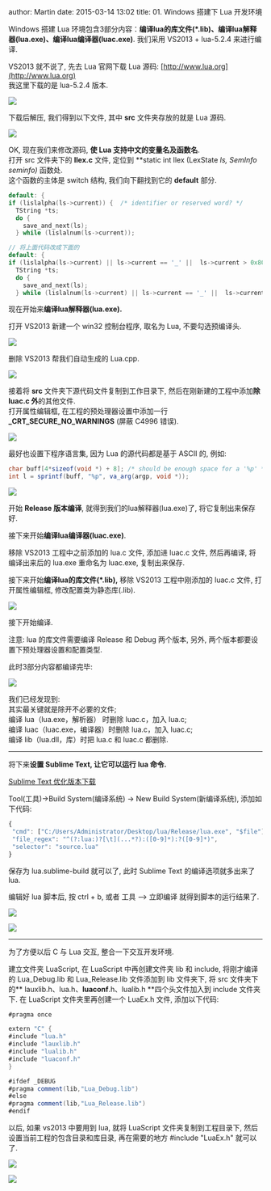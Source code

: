 author: Martin
date: 2015-03-14 13:02
title: 01. Windows 搭建下 Lua 开发环境

Windows 搭建 Lua 环境包含3部分内容：**编译lua的库文件(*.lib)、编译lua解释器(lua.exe)、编译lua编译器(luac.exe)**.
我们采用 VS2013 + lua-5.2.4 来进行编译.

VS2013 就不说了, 先去 Lua 官网下载 Lua 源码: [http://www.lua.org](http://www.lua.org)<br>
我这里下载的是 lua-5.2.4 版本.

![](http://i62.tinypic.com/1z1bmoo.jpg)

下载后解压, 我们得到以下文件, 其中 **src** 文件夹存放的就是 Lua 源码.

![](http://i57.tinypic.com/fxar8z.jpg)

OK, 现在我们来修改源码, **使 Lua 支持中文的变量名及函数名**.<br>
打开 src 文件夹下的 **llex.c** 文件, 定位到 **static int llex (LexState *ls, SemInfo *seminfo)** 函数处.<br>
这个函数的主体是 switch 结构, 我们向下翻找到它的 **default** 部分.

```cpp
default: {
if (lislalpha(ls->current)) {  /* identifier or reserved word? */
  TString *ts;
  do {
    save_and_next(ls);
  } while (lislalnum(ls->current));

// 将上面代码改成下面的
default: {
if (lislalpha(ls->current) || ls->current == '_' ||  ls->current > 0x80) {  /* identifier or reserved word? */
  TString *ts;
  do {
    save_and_next(ls);
  } while (lislalnum(ls->current) || ls->current == '_' ||  ls->current > 0x80);
```

现在开始来**编译lua解释器(lua.exe).**

打开 VS2013 新建一个 win32 控制台程序, 取名为 Lua, 不要勾选预编译头.

![](http://i57.tinypic.com/dwc479.jpg)

删除 VS2013 帮我们自动生成的 Lua.cpp.

![](http://i57.tinypic.com/2evf6g9.jpg)

接着将 **src** 文件夹下源代码文件复制到工作目录下, 然后在刚新建的工程中添加**除 luac.c 外**的其他文件.<br>
打开属性编辑框, 在工程的预处理器设置中添加一行 **_CRT_SECURE_NO_WARNINGS** (屏蔽 C4996 错误).

![](http://i60.tinypic.com/332qpgg.jpg)

最好也设置下程序语言集, 因为 Lua 的源代码都是基于 ASCII 的, 例如:

```java
char buff[4*sizeof(void *) + 8]; /* should be enough space for a '%p' */
int l = sprintf(buff, "%p", va_arg(argp, void *));
```

![](http://i61.tinypic.com/2dryiv5.jpg)

开始 **Release 版本编译**, 就得到我们的lua解释器(lua.exe)了, 将它复制出来保存好.

接下来开始**编译lua编译器(luac.exe)**.

移除 VS2013 工程中之前添加的 lua.c 文件, 添加进 luac.c 文件, 然后再编译, 将编译出来后的 lua.exe 重命名为 luac.exe, 复制出来保存.

接下来开始**编译lua的库文件(*.lib),** 移除 VS2013 工程中刚添加的 luac.c 文件, 打开属性编辑框, 修改配置类为静态库(.lib).

![](http://i62.tinypic.com/141jbdt.jpg)

接下开始编译.

注意: lua 的库文件需要编译 Release 和 Debug 两个版本, 另外, 两个版本都要设置下预处理器设置和配置类型.

此时3部分内容都编译完毕:

![](http://i59.tinypic.com/2ezln5l.jpg)

我们已经发现到:<br>
其实最关键就是除开不必要的文件;<br>
编译 lua（lua.exe，解析器） 时删除 luac.c，加入 lua.c;<br>
编译 luac（luac.exe，编译器）时删除 lua.c，加入 luac.c;<br>
编译 lib（lua.dll，库）时把 lua.c 和 luac.c 都删除.

* * *

将下来**设置 Sublime Text, 让它可以运行 lua 命令.**

[Sublime Text 优化版本下载](http://hrtsea.com/2014/09/14/sublime-text/)

Tool(工具)->Build System(编译系统) -> New Build System(新编译系统), 添加如下代码:

```js
{
 "cmd": ["C:/Users/Administrator/Desktop/lua/Release/lua.exe", "$file"],
 "file_regex": "^(?:lua:)?[\t](...*?):([0-9]*):?([0-9]*)",
 "selector": "source.lua"
}
```

保存为 lua.sublime-build 就可以了, 此时 Sublime Text 的编译选项就多出来了 lua.

编辑好 lua 脚本后, 按 ctrl + b, 或者 工具 –> 立即编译 就得到脚本的运行结果了.

![](http://i62.tinypic.com/2n8r3uq.jpg)

![](http://i59.tinypic.com/2iwaz53.jpg)

* * *

为了方便以后 C 与 Lua 交互, 整合一下交互开发环境.

建立文件夹 LuaScript, 在 LuaScript 中再创建文件夹 lib 和 include, 将刚才编译的 Lua_Debug.lib 和 Lua_Release.lib 文件添加到 lib 文件夹下, 将 src 文件夹下的** lauxlib.h、lua.h、****luaconf****.h、lualib.h **四个头文件加入到 include 文件夹下.
在 LuaScript 文件夹里再创建一个 LuaEx.h 文件, 添加以下代码:

```java
#pragma once

extern "C" {
#include "lua.h"
#include "lauxlib.h"
#include "lualib.h"
#include "luaconf.h"
}

#ifdef _DEBUG
#pragma comment(lib,"Lua_Debug.lib")
#else
#pragma comment(lib,"Lua_Release.lib")
#endif
```

以后, 如果 vs2013 中要用到 lua, 就将 LuaScript 文件夹复制到工程目录下, 然后设置当前工程的包含目录和库目录, 再在需要的地方 #include "LuaEx.h" 就可以了.

![](http://i62.tinypic.com/29bev89.jpg)

![](http://i59.tinypic.com/2csb4n4.jpg)
